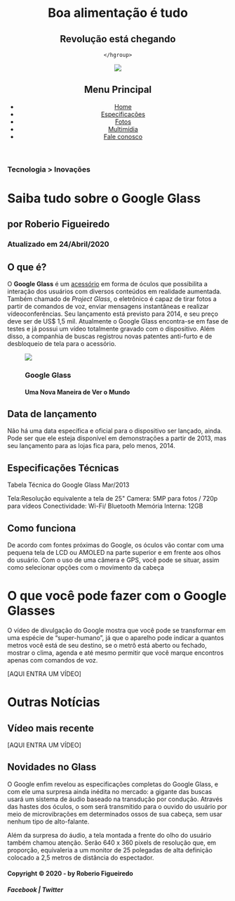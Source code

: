 <!DOCTYPE html>
<html lang="pt-br">
<head>
    <meta charset="UTF-8">
    <meta name="viewport" content="width=device-width, initial-scale=1.0">
    <title>Meu Site</title>
    <link rel="stylesheet" href="_css/estilo.css"/>
</head>

<body>
    
</body>
</html>
<div id="interface"> 
    <header id="cabecalho">
    <hgroup>
    <h1>Boa alimentação é tudo</h1>
    <h2>Revolução está chegando</h2>
   
    </hgroup>

<img id="icon" src="_imagens/salada-peq.png " />
    
<nav id="menu">
    <h1> Menu Principal</h1>
    <ul>
        <li><a href="index.html">Home</a></li>
        <li><a href="specs.html">Especificações</a></li>
        <li><a href="fotos.html">Fotos</a></li>
        <li><a href="multimidia.html">Multimídia</a></li>
        <li><a href="fale-conosco.html">Fale conosco</a></li>
    </ul>
    </nav>
</header>
<hgroup id= "group">
<h3>Tecnologia > Inovações</h3>
<h1>Saiba tudo sobre o Google Glass</h1>
<h2>por Roberio Figueiredo</h2>
<h3>Atualizado em 24/Abril/2020</h3>
</hgroup>


<h2>O que é?</h2>
<p >O <b>Google Glass</b> é um <a href="https://teclivre.com" target="_blank">acessório</a> em forma de óculos que possibilita a interação dos usuários com diversos conteúdos em realidade aumentada. Também chamado de <em>Project Glass</em>, o eletrônico é capaz de tirar fotos a partir de comandos de voz, enviar mensagens instantâneas e realizar vídeo&shy;conferên&shy;cias. Seu lançamento está previsto para 2014, e seu preço deve ser de US$ 1,5 mil. Atualmente o Google Glass encontra-se em fase de testes e já possui um vídeo totalmente gravado com o dispositivo. Além disso, a companhia de buscas registrou novas patentes anti-furto e de desbloqueio de tela para o acessório. </p>

<figure class="foto-legend">
    <img src= "_imagens/glass-quadro-homem-mulher.jpg"/>
    <figcaption>
        <h3>Google Glass</h3>
        <h4>Uma Nova Maneira de Ver o Mundo</h4>
    </figcaption>
</figure>

<h2>Data de lançamento</h2>
<p>Não há uma data específica e oficial para o dispositivo ser lançado, ainda. Pode ser que ele esteja disponível em demonstrações a partir de 2013, mas seu lançamento para as lojas fica para, pelo menos, 2014. </p>

<h2>Especificações Técnicas</h2>
<p>Tabela Técnica do Google Glass Mar/2013</p>

<p>Tela:Resolução equivalente a tela de 25"
    Camera: 5MP para fotos / 720p para vídeos
    Conectividade: Wi-Fi/ Bluetooth
    Memória Interna: 12GB</P>


<h2>Como funciona</h2>
<p>De acordo com fontes próximas do Google, os óculos vão contar com uma pequena tela de LCD ou AMOLED na parte superior e em frente aos olhos do usuário. Com o uso de uma câmera e GPS, você pode se situar, assim como selecionar opções com o movimento da cabeça</P>

<h1>O que você pode fazer com o Google Glasses</h1>
<P>O vídeo de divulgação do Google mostra que você pode se transformar em uma espécie de “super-humano”, já que o aparelho pode indicar a quantos metros você está de seu destino, se o metrô está aberto ou fechado, mostrar o clima, agenda e até mesmo permitir que você marque encontros apenas com comandos de voz.</p>

[AQUI ENTRA UM VÍDEO]

<h1>Outras Notícias</h1>
<h2>Vídeo mais recente</h2>

[AQUI ENTRA UM VÍDEO]

<h2>Novidades no Glass</h2>
<p>O Google enfim revelou as especificações completas do Google Glass, e com ele uma surpresa ainda inédita no mercado: a gigante das buscas usará um sistema de áudio baseado na transdução por condução. Através das hastes dos óculos, o som será transmitido para o ouvido do usuário por meio de microvibrações em determinados ossos de sua cabeça, sem usar nenhum tipo de alto-falante.</p>

<p>Além da surpresa do áudio, a tela montada a frente do olho do usuário também chamou atenção. Serão 640 x 360 pixels de resolução que, em proporção, equivaleria a um monitor de 25 polegadas de alta definição colocado a 2,5 metros de distância do espectador.</p>

<h4>Copyright &copy; 2020 - by Roberio Figueiredo</h4>
<h5>Facebook | Twitter</h5>
</div>
</body>
</html>